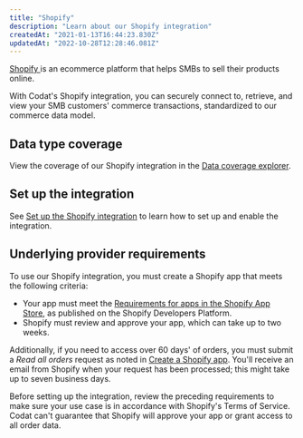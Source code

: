 ```yaml
---
title: "Shopify"
description: "Learn about our Shopify integration"
createdAt: "2021-01-13T16:44:23.830Z"
updatedAt: "2022-10-28T12:28:46.081Z"
---
```


<a className="external" href="https://www.shopify.com/" target="_blank">
  Shopify
</a> is an ecommerce platform that helps SMBs to sell their products online.

With Codat's Shopify integration, you can securely connect to, retrieve, and view your SMB customers' commerce transactions, standardized to our commerce data model.

## Data type coverage

View the coverage of our Shopify integration in the <a className="external" href="https://knowledge.codat.io/supported-features/commerce?view=tab-by-integration&integrationKey=fztf" target="_blank">Data coverage explorer</a>.

## Set up the integration

See [Set up the Shopify integration](/commerce-shopify-setup) to learn how to set up and enable the integration.

## Underlying provider requirements

To use our Shopify integration, you must create a Shopify app that meets the following criteria:

- Your app must meet the [Requirements for apps in the Shopify App Store](https://shopify.dev/apps/store/requirements), as published on the Shopify Developers Platform.
- Shopify must review and approve your app, which can take up to two weeks.

Additionally, if you need to access over 60 days' of orders, you must submit a _Read all orders_ request as noted in [Create a Shopify app](/commerce-shopify-setup#create-a-shopify-app). You'll receive an email from Shopify when your request has been processed; this might take up to seven business days.

Before setting up the integration, review the preceding requirements to make sure your use case is in accordance with Shopify's Terms of Service. Codat can't guarantee that Shopify will approve your app or grant access to all order data.

